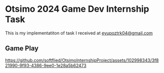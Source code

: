 # Otsimo 2024 Game Dev Internship Task
This is my implementatiton of task I received at eyupoztrk04@gmail.com

## Game Play

https://github.com/softflied/OtsimoInternshipProject/assets/102998343/3f821990-9f93-4386-9ee0-1e28a5b62473

